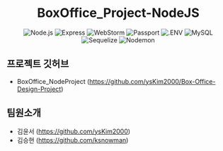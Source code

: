 <div align="center">

# BoxOffice_Project-NodeJS
 <img src="https://img.shields.io/badge/Node.js-339933?style=flat&logo=Node.js&logoColor=white" alt="Node.js"/> 
 <img src="https://img.shields.io/badge/Express-000000?style=flat&logo=Express&logoColor=white" alt="Express"/>
 <img src="https://img.shields.io/badge/WebStorm-000000?style=flat&logo=WebStorm&logoColor=white" alt="WebStorm"/> 
 <img src="https://img.shields.io/badge/Passport-34E27A?style=flat&logo=Passport&logoColor=white" alt="Passport"/>
 <img src="https://img.shields.io/badge/.ENV-ECD53F?style=flat&logo=.ENV&logoColor=white" alt=".ENV"/>
 <img src="https://img.shields.io/badge/MySQL-4479A1?style=flat&logo=MySQL&logoColor=white" alt="MySQL"/>
 <img src="https://img.shields.io/badge/Sequelize-52B0E7?style=flat&logo=Sequelize&logoColor=white" alt="Sequelize"/>
 <img src="https://img.shields.io/badge/Nodemon-76D04B?style=flat&logo=Nodemon&logoColor=white" alt="Nodemon"/>

</div>

## 프로젝트 깃허브
+ BoxOffice_NodeProject (https://github.com/ysKim2000/Box-Office-Design-Project)

## 팀원소개
+ 김윤서 (https://github.com/ysKim2000)
+ 김승현 (https://github.com/ksnowman)
